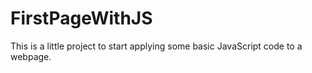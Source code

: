 # FirstPageWithJS
This is a little project to start applying some basic JavaScript code to a webpage.
